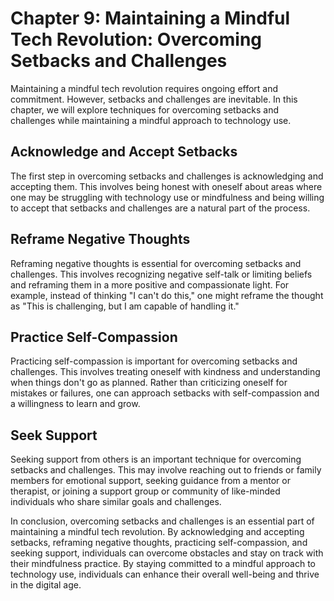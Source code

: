 Chapter 9: Maintaining a Mindful Tech Revolution: Overcoming Setbacks and Challenges
====================================================================================

Maintaining a mindful tech revolution requires ongoing effort and commitment. However, setbacks and challenges are inevitable. In this chapter, we will explore techniques for overcoming setbacks and challenges while maintaining a mindful approach to technology use.

Acknowledge and Accept Setbacks
-------------------------------

The first step in overcoming setbacks and challenges is acknowledging and accepting them. This involves being honest with oneself about areas where one may be struggling with technology use or mindfulness and being willing to accept that setbacks and challenges are a natural part of the process.

Reframe Negative Thoughts
-------------------------

Reframing negative thoughts is essential for overcoming setbacks and challenges. This involves recognizing negative self-talk or limiting beliefs and reframing them in a more positive and compassionate light. For example, instead of thinking "I can't do this," one might reframe the thought as "This is challenging, but I am capable of handling it."

Practice Self-Compassion
------------------------

Practicing self-compassion is important for overcoming setbacks and challenges. This involves treating oneself with kindness and understanding when things don't go as planned. Rather than criticizing oneself for mistakes or failures, one can approach setbacks with self-compassion and a willingness to learn and grow.

Seek Support
------------

Seeking support from others is an important technique for overcoming setbacks and challenges. This may involve reaching out to friends or family members for emotional support, seeking guidance from a mentor or therapist, or joining a support group or community of like-minded individuals who share similar goals and challenges.

In conclusion, overcoming setbacks and challenges is an essential part of maintaining a mindful tech revolution. By acknowledging and accepting setbacks, reframing negative thoughts, practicing self-compassion, and seeking support, individuals can overcome obstacles and stay on track with their mindfulness practice. By staying committed to a mindful approach to technology use, individuals can enhance their overall well-being and thrive in the digital age.
